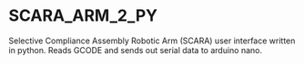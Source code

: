 # SCARA_ARM_2_PY
Selective Compliance Assembly Robotic Arm (SCARA) user interface written in python. Reads GCODE and sends out serial data to arduino nano.
